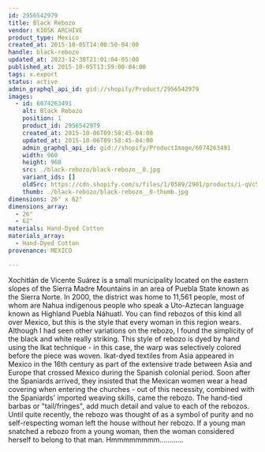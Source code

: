 ```yaml
---
id: 2956542979
title: Black Rebozo
vendor: KIOSK ARCHIVE
product_type: Mexico
created_at: 2015-10-05T14:00:50-04:00
handle: black-rebozo
updated_at: 2023-12-30T21:01:04-05:00
published_at: 2015-10-05T13:59:00-04:00
tags: x.export
status: active
admin_graphql_api_id: gid://shopify/Product/2956542979
images:
  - id: 6074263491
    alt: Black Rebozo
    position: 1
    product_id: 2956542979
    created_at: 2015-10-06T09:58:45-04:00
    updated_at: 2015-10-06T09:58:45-04:00
    admin_graphql_api_id: gid://shopify/ProductImage/6074263491
    width: 960
    height: 960
    src: ./black-rebozo/black-rebozo__0.jpg
    variant_ids: []
    oldSrc: https://cdn.shopify.com/s/files/1/0589/2901/products/i-qVc5TGr-X2.jpg?v=1444139925
    thumb: ./black-rebozo/black-rebozo__0-thumb.jpg
dimensions: 26" x 62"
dimensions_array:
  - 26"
  - 62"
materials: Hand-Dyed Cotton
materials_array:
  - Hand-Dyed Cotton
provenance: MEXICO

---
```


Xochitlán de Vicente Suárez is a small municipality located on the eastern slopes of the Sierra Madre Mountains in an area of Puebla State known as the Sierra Norte. In 2000, the district was home to 11,561 people, most of whom are Nahua indigenous people who speak a Uto-Aztecan language known as Highland Puebla Náhuatl. You can find rebozos of this kind all over Mexico, but this is the style that every woman in this region wears. Although I had seen other variations on the rebozo, I found the simplicity of the black and white really striking. This style of rebozo is dyed by hand using the Ikat technique - in this case, the warp was selectively colored before the piece was woven. Ikat-dyed textiles from Asia appeared in Mexico in the 16th century as part of the extensive trade between Asia and Europe that crossed Mexico during the Spanish colonial period. Soon after the Spaniards arrived, they insisted that the Mexican women wear a head covering when entering the churches - out of this necessity, combined with the Spaniards' imported weaving skills, came the rebozo. The hand-tied barbas or "tail/fringes", add much detail and value to each of the rebozos. Until quite recently, the rebozo was thought of as a symbol of purity and no self-respecting woman left the house without her rebozo. If a young man snatched a rebozo from a young woman, then the woman considered herself to belong to that man. Hmmmmmmmm…………